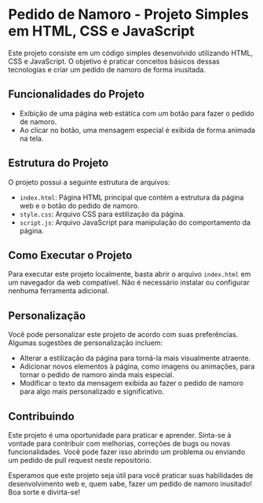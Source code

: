 # Pedido de Namoro - Projeto Simples em HTML, CSS e JavaScript

Este projeto consiste em um código simples desenvolvido utilizando HTML, CSS e JavaScript. O objetivo é praticar conceitos básicos dessas tecnologias e criar um pedido de namoro de forma inusitada.

## Funcionalidades do Projeto

- Exibição de uma página web estática com um botão para fazer o pedido de namoro.
- Ao clicar no botão, uma mensagem especial é exibida de forma animada na tela.

## Estrutura do Projeto

O projeto possui a seguinte estrutura de arquivos:

- `index.html`: Página HTML principal que contém a estrutura da página web e o botão do pedido de namoro.
- `style.css`: Arquivo CSS para estilização da página.
- `script.js`: Arquivo JavaScript para manipulação do comportamento da página.

## Como Executar o Projeto

Para executar este projeto localmente, basta abrir o arquivo `index.html` em um navegador da web compatível. Não é necessário instalar ou configurar nenhuma ferramenta adicional.

## Personalização

Você pode personalizar este projeto de acordo com suas preferências. Algumas sugestões de personalização incluem:

- Alterar a estilização da página para torná-la mais visualmente atraente.
- Adicionar novos elementos à página, como imagens ou animações, para tornar o pedido de namoro ainda mais especial.
- Modificar o texto da mensagem exibida ao fazer o pedido de namoro para algo mais personalizado e significativo.

## Contribuindo

Este projeto é uma oportunidade para praticar e aprender. Sinta-se à vontade para contribuir com melhorias, correções de bugs ou novas funcionalidades. Você pode fazer isso abrindo um problema ou enviando um pedido de pull request neste repositório.

Esperamos que este projeto seja útil para você praticar suas habilidades de desenvolvimento web e, quem sabe, fazer um pedido de namoro inusitado! Boa sorte e divirta-se!
